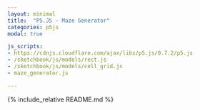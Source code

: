 ```yaml
---
layout: minimal
title:  "P5.JS - Maze Generator"
categories: p5js
modal: true

js_scripts:
- https://cdnjs.cloudflare.com/ajax/libs/p5.js/0.7.2/p5.js
- /sketchbook/js/models/rect.js
- /sketchbook/js/models/cell_grid.js
- maze_generator.js

---
```


{% include_relative README.md %}
